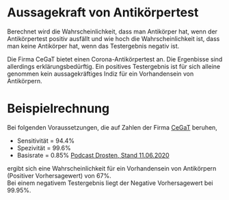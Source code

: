 # Aussagekraft von Antikörpertest
Berechnet wird die Wahrscheinlichkeit, dass man Antikörper hat, wenn der Antikörpertest positiv ausfällt und wie hoch die Wahrscheinlichkeit ist, dass man keine Antikörper hat, wenn das Testergebnis negativ ist.

Die Firma CeGaT bietet einen Corona-Antikörpertest an. Die Ergenbisse sind allerdings erklärungsbedürftig. Ein positives Testergebnis ist für sich alleine genommen kein aussagekräftiges Indiz für ein Vorhandensein von Antikörpern.

# Beispielrechnung
Bei folgenden Voraussetzungen, die auf Zahlen der Firma [CeGaT](https://www.cegat.de/diagnostik/corona-diagnostik/) beruhen,    
- Sensitivität = 94.4%  
- Spezivität = 99.6%  
- Basisrate = 0.85% [Podcast Drosten, Stand 11.06.2020](https://www.ndr.de/nachrichten/info/coronaskript210.pdf)

ergibt sich eine Wahrscheinlichkeit für ein Vorhandensein von Antikörpern (Positiver Vorhersagewert) von 67%.  
Bei einem negativem Testergebnis liegt der Negative Vorhersagewert bei 99.95%.